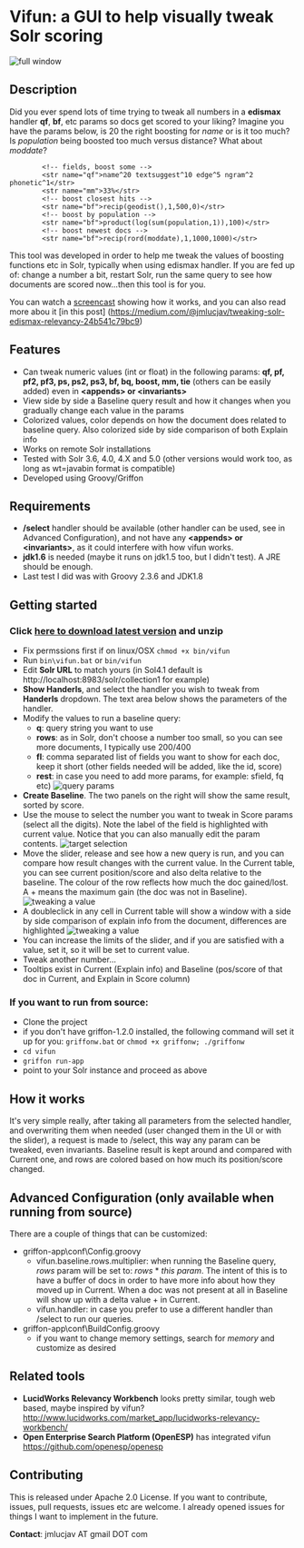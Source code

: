 # Vifun: a GUI to help visually tweak Solr scoring
![full window](https://github.com/jmlucjav/vifun/raw/master/img/screenshot-win-small.jpg)

Description
---------------

Did you ever spend lots of time trying to tweak all numbers in a **edismax** handler **qf**, **bf**, etc params so docs get scored to your liking?
Imagine you have the params below, is 20 the right boosting for *name* or is it too much? Is *population* being boosted too much versus distance? What about *moddate*?

			<!-- fields, boost some -->
			<str name="qf">name^20 textsuggest^10 edge^5 ngram^2 phonetic^1</str>
            <str name="mm">33%</str>
			<!-- boost closest hits -->
            <str name="bf">recip(geodist(),1,500,0)</str>
			<!-- boost by population -->
			<str name="bf">product(log(sum(population,1)),100)</str>
			<!-- boost newest docs -->
			<str name="bf">recip(rord(moddate),1,1000,1000)</str>

This tool was developed in order to help me tweak the values of boosting functions etc in Solr, typically when using edismax
handler. If you are fed up of: change a number a bit, restart Solr, run the same query to see how documents are scored now...then this tool is for you.

You can watch a [screencast](https://www.youtube.com/watch?v=QGgM76HWIcA) showing how it works, and you can also read more abou it [in this post] (https://medium.com/@jmlucjav/tweaking-solr-edismax-relevancy-24b541c79bc9)

Features
------------

- Can tweak numeric values (int or float) in the following params: **qf, pf, pf2, pf3, ps, ps2, ps3, bf, bq, boost, mm, tie** (others can be easily added) even in **&lt;appends&gt; or &lt;invariants&gt;**
- View side by side a Baseline query result and how it changes when you gradually change each value in the params
- Colorized values, color depends on how the document does related to baseline query. Also colorized side by side comparison of both Explain info
- Works on remote Solr installations
- Tested with Solr 3.6, 4.0, 4.X and 5.0 (other versions would work too, as long as wt=javabin format is compatible)
- Developed using Groovy/Griffon

Requirements
-------------------

- **/select** handler should be available (other handler can be used, see in Advanced Configuration), and not have any **&lt;appends&gt; or &lt;invariants&gt;**, as it could interfere with how vifun works.
- **jdk1.6** is needed (maybe it runs on jdk1.5 too, but I didn't test). A JRE should be enough. 
- Last test I did was with Groovy 2.3.6 and JDK1.8


Getting started
-------------------

### Click [here to download latest version](https://github.com/jmlucjav/vifun/releases) and unzip
- Fix permssions first if on linux/OSX `chmod +x bin/vifun` 
- Run `bin\vifun.bat` or `bin/vifun` 
- Edit **Solr URL** to match yours (in Sol4.1 default is http://localhost:8983/solr/collection1 for example)
- **Show Handerls**, and select the handler you wish to tweak from **Handerls** dropdown. The text area below shows the parameters of the handler.
- Modify the values to run a baseline query:
    - **q**: query string you want to use
    - **rows**: as in Solr, don't choose a number too small, so you can see more documents, I typically use 200/400
    - **fl**: comma separated list of fields you want to show for each doc, keep it short (other fields needed will be added, like the id, score) 
    - **rest**: in case you need to add more params, for example: sfield, fq etc)
![query params](https://github.com/jmlucjav/vifun/raw/master/img/screenshot-qparams.jpg)
- **Create Baseline**. The two panels on the right will show the same result, sorted by score. 
- Use the mouse to select the number you want to tweak in Score params (select all the digits). Note the label of the field is highlighted with current value. Notice that you can also manually edit the param contents.
![target selection](https://github.com/jmlucjav/vifun/raw/master/img/screenshot-selecttarget.jpg)
- Move the slider, release and see how a new query is run, and you can compare how result changes with the current value. In the Current
table, you can see current position/score and also delta relative to the baseline. The colour of the row reflects how much the doc gained/lost. A + means the maximum gain (the doc was not in Baseline).
![tweaking a value](https://github.com/jmlucjav/vifun/raw/master/img/screenshot-baseline.jpg)
- A doubleclick in any cell in Current table will show a window with a side by side comparison of explain info from the document, differences are highlighted
![tweaking a value](https://github.com/jmlucjav/vifun/raw/master/img/screenshot-explain-comparison.jpg)
- You can increase the limits of the slider, and if you are satisfied with a value, set it, so it will be set to current value. 
- Tweak another number...
- Tooltips exist in Current (Explain info) and Baseline (pos/score of that doc in Current, and Explain in Score column)


### If you want to run from source:

- Clone the project
- if you don't have griffon-1.2.0 installed, the following command will set it up for you: `griffonw.bat` or `chmod +x griffonw; ./griffonw`
- `cd vifun`
- `griffon run-app`
- point to your Solr instance and proceed as above

How it works
----------------

It's very simple really, after taking all parameters from the selected handler, and overwriting them when needed (user changed them in the UI or with the slider), a
request is made to /select, this way any param can be tweaked, even invariants. Baseline result is kept around and compared with Current one, and rows are colored based
on how much its position/score changed. 

Advanced Configuration (only available when running from source)
----------------------

There are a couple of things that can be customized:
- griffon-app\conf\Config.groovy
    - vifun.baseline.rows.multiplier: when running the Baseline query, *rows* param will be set to: *rows* * *this param*. The intent of this is to have a buffer of docs in order to have more info about how they moved up in Current. When a doc was not present at all in Baseline will show up with a delta value + in Current.
    - vifun.handler: in case you prefer to use a different handler than /select to run our queries.
- griffon-app\conf\BuildConfig.groovy
    - if you want to change memory settings, search for *memory* and customize as desired

Related tools
----------------

- **LucidWorks Relevancy Workbench** looks pretty similar, tough web based, maybe inspired by vifun? http://www.lucidworks.com/market_app/lucidworks-relevancy-workbench/
- **Open Enterprise Search Platform (OpenESP)** has integrated vifun https://github.com/openesp/openesp

Contributing
----------------

This is released under Apache 2.0 License. If you want to contribute, issues, pull requests, issues etc are welcome. I already
opened issues for things I want to implement in the future.

**Contact**: jmlucjav AT gmail DOT com
